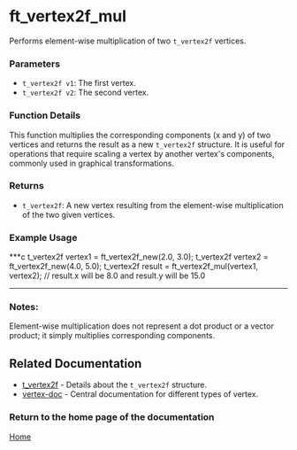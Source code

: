 # ft_vertex2f_mul
Performs element-wise multiplication of two `t_vertex2f` vertices.

### Parameters
- `t_vertex2f v1`: The first vertex.
- `t_vertex2f v2`: The second vertex.

### Function Details
This function multiplies the corresponding components (x and y) of two vertices and returns the result as a new `t_vertex2f` structure. It is useful for operations that require scaling a vertex by another vertex's components, commonly used in graphical transformations.

### Returns
- `t_vertex2f`: A new vertex resulting from the element-wise multiplication of the two given vertices.

### Example Usage
***c
t_vertex2f vertex1 = ft_vertex2f_new(2.0, 3.0);
t_vertex2f vertex2 = ft_vertex2f_new(4.0, 5.0);
t_vertex2f result = ft_vertex2f_mul(vertex1, vertex2);
// result.x will be 8.0 and result.y will be 15.0
***

### Notes:
Element-wise multiplication does not represent a dot product or a vector product; it simply multiplies corresponding components.

## Related Documentation
- [t_vertex2f](./t_vertex2f.md) - Details about the `t_vertex2f` structure.
- [vertex-doc](../vertex-doc.md) - Central documentation for different types of vertex.

### Return to the home page of the documentation
[Home](../../home.md)
